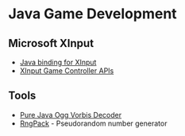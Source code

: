 # Java Game Development

## Microsoft XInput

- [Java binding for XInput](https://github.com/StrikerX3/JXInput)
- [XInput Game Controller APIs](https://docs.microsoft.com/en-us/windows/win32/xinput/xinput-game-controller-apis-portal)

## Tools

- [Pure Java Ogg Vorbis Decoder](http://www.jcraft.com/jorbis/)
- [RngPack](http://freshmeat.sourceforge.net/projects/rngpack) - Pseudorandom number generator
